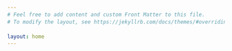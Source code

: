 ```yaml
---
# Feel free to add content and custom Front Matter to this file.
# To modify the layout, see https://jekyllrb.com/docs/themes/#overriding-theme-defaults

layout: home
---
```


<html>
 <head>
    <style>
    {
        box-sizing: border-box;
    }
    /* Set additional styling options for the columns*/
    .column {
    float: left;
    width: 50%;
    }

    .row:after {
    content: "";
    display: table;
    clear: both;
    }
    img {
        width: 100%;
        height: 100%;
        object-fit: cover;
      }
    </style>
 </head>
 <body>
    <div class="row">
        <div class="column" style="background-color:#FFFFFF;">
            <img src="_assets/Profile.jpeg" alt="">
        </div>
        <div class="column" style="background-color:#FFFFFF;">
            <h2>Welcome!</h2>
            <p>Something about myself</p>
        </div>
    </div>
 </body>
</html>
